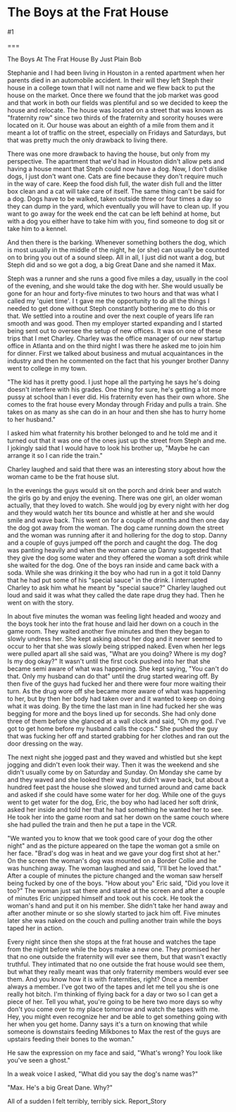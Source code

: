 The Boys at the Frat House
==========================
#1 

===

The Boys At The Frat House By Just Plain Bob 

Stephanie and I had been living in Houston in a rented apartment when her parents died in an automobile accident. In their will they left Steph their house in a college town that I will not name and we flew back to put the house on the market. Once there we found that the job market was good and that work in both our fields was plentiful and so we decided to keep the house and relocate. The house was located on a street that was known as "fraternity row" since two thirds of the fraternity and sorority houses were located on it. Our house was about an eighth of a mile from them and it meant a lot of traffic on the street, especially on Fridays and Saturdays, but that was pretty much the only drawback to living there. 

There was one more drawback to having the house, but only from my perspective. The apartment that we'd had in Houston didn't allow pets and having a house meant that Steph could now have a dog. Now, I don't dislike dogs, I just don't want one. Cats are fine because they don't require much in the way of care. Keep the food dish full, the water dish full and the litter box clean and a cat will take care of itself. The same thing can't be said for a dog. Dogs have to be walked, taken outside three or four times a day so they can dump in the yard, which eventually you will have to clean up. If you want to go away for the week end the cat can be left behind at home, but with a dog you either have to take him with you, find someone to dog sit or take him to a kennel. 

And then there is the barking. Whenever something bothers the dog, which is most usually in the middle of the night, he (or she) can usually be counted on to bring you out of a sound sleep. All in all, I just did not want a dog, but Steph did and so we got a dog, a big Great Dane and she named it Max. 

Steph was a runner and she runs a good five miles a day, usually in the cool of the evening, and she would take the dog with her. She would usually be gone for an hour and forty-five minutes to two hours and that was what I called my 'quiet time'. I t gave me the opportunity to do all the things I needed to get done without Steph constantly bothering me to do this or that. We settled into a routine and over the next couple of years life ran smooth and was good. Then my employer started expanding and I started being sent out to oversee the setup of new offices. It was on one of these trips that I met Charley. Charley was the office manager of our new startup office in Atlanta and on the third night I was there he asked me to join him for dinner. First we talked about business and mutual acquaintances in the industry and then he commented on the fact that his younger brother Danny went to college in my town. 

"The kid has it pretty good. I just hope all the partying he says he's doing doesn't interfere with his grades. One thing for sure, he's getting a lot more pussy at school than I ever did. His fraternity even has their own whore. She comes to the frat house every Monday through Friday and pulls a train. She takes on as many as she can do in an hour and then she has to hurry home to her husband." 

I asked him what fraternity his brother belonged to and he told me and it turned out that it was one of the ones just up the street from Steph and me. I jokingly said that I would have to look his brother up, "Maybe he can arrange it so I can ride the train." 

Charley laughed and said that there was an interesting story about how the woman came to be the frat house slut. 

In the evenings the guys would sit on the porch and drink beer and watch the girls go by and enjoy the evening. There was one girl, an older woman actually, that they loved to watch. She would jog by every night with her dog and they would watch her tits bounce and whistle at her and she would smile and wave back. This went on for a couple of months and then one day the dog got away from the woman. The dog came running down the street and the woman was running after it and hollering for the dog to stop. Danny and a couple of guys jumped off the porch and caught the dog. The dog was panting heavily and when the woman came up Danny suggested that they give the dog some water and they offered the woman a soft drink while she waited for the dog. One of the boys ran inside and came back with a soda. While she was drinking it the boy who had run in a got it told Danny that he had put some of his "special sauce" in the drink. I interrupted Charley to ask him what he meant by "special sauce?" Charley laughed out loud and said it was what they called the date rape drug they had. Then he went on with the story. 

In about five minutes the woman was feeling light headed and woozy and the boys took her into the frat house and laid her down on a couch in the game room. They waited another five minutes and then they began to slowly undress her. She kept asking about her dog and it never seemed to occur to her that she was slowly being stripped naked. Even when her legs were pulled apart all she said was, "What are you doing? Where is my dog? Is my dog okay?" It wasn't until the first cock pushed into her that she became semi aware of what was happening. She kept saying, "You can't do that. Only my husband can do that" until the drug started wearing off. By then five of the guys had fucked her and there were four more waiting their turn. As the drug wore off she became more aware of what was happening to her, but by then her body had taken over and it wanted to keep on doing what it was doing. By the time the last man in line had fucked her she was begging for more and the boys lined up for seconds. She had only done three of them before she glanced at a wall clock and said, "Oh my god. I've got to get home before my husband calls the cops." She pushed the guy that was fucking her off and started grabbing for her clothes and ran out the door dressing on the way. 

The next night she jogged past and they waved and whistled but she kept jogging and didn't even look their way. Then it was the weekend and she didn't usually come by on Saturday and Sunday. On Monday she came by and they waved and she looked their way, but didn't wave back, but about a hundred feet past the house she slowed and turned around and came back and asked if she could have some water for her dog. While one of the guys went to get water for the dog, Eric, the boy who had laced her soft drink, asked her inside and told her that he had something he wanted her to see. He took her into the game room and sat her down on the same couch where she had pulled the train and then he put a tape in the VCR. 

"We wanted you to know that we took good care of your dog the other night" and as the picture appeared on the tape the woman got a smile on her face. "Brad's dog was in heat and we gave your dog first shot at her." On the screen the woman's dog was mounted on a Border Collie and he was hunching away. The woman laughed and said, "I'll bet he loved that." After a couple of minutes the picture changed and the woman saw herself being fucked by one of the boys. "How about you" Eric said, "Did you love it too?" The woman just sat there and stared at the screen and after a couple of minutes Eric unzipped himself and took out his cock. He took the woman's hand and put it on his member. She didn't take her hand away and after another minute or so she slowly started to jack him off. Five minutes later she was naked on the couch and pulling another train while the boys taped her in action. 

Every night since then she stops at the frat house and watches the tape from the night before while the boys make a new one. They promised her that no one outside the fraternity will ever see them, but that wasn't exactly truthful. They intimated that no one outside the frat house would see them, but what they really meant was that only fraternity members would ever see them. And you know how it is with fraternities, right? Once a member always a member. I've got two of the tapes and let me tell you she is one really hot bitch. I'm thinking of flying back for a day or two so I can get a piece of her. Tell you what, you're going to be here two more days so why don't you come over to my place tomorrow and watch the tapes with me. Hey, you might even recognize her and be able to get something going with her when you get home. Danny says it's a turn on knowing that while someone is downstairs feeding Milkbones to Max the rest of the guys are upstairs feeding their bones to the woman." 

He saw the expression on my face and said, "What's wrong? You look like you've seen a ghost." 

In a weak voice I asked, "What did you say the dog's name was?" 

"Max. He's a big Great Dane. Why?" 

All of a sudden I felt terribly, terribly sick. Report_Story 
